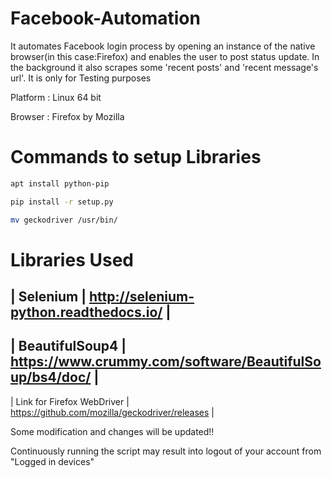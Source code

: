 # Facebook-Automation

It automates Facebook login process by opening an instance of the native browser(in this case:Firefox) and enables the user to post status update.
In the background it also scrapes some 'recent posts' and 'recent message's url'.
It is only for Testing purposes

Platform : Linux 64 bit

Browser : Firefox by Mozilla

# Commands to setup Libraries
```sh
apt install python-pip

pip install -r setup.py

mv geckodriver /usr/bin/
```
# Libraries Used

| Selenium | http://selenium-python.readthedocs.io/ |
-------------------------------------------------------------------------
| BeautifulSoup4 | https://www.crummy.com/software/BeautifulSoup/bs4/doc/ |
--------------------------------------------------------------------------
| Link for Firefox WebDriver | https://github.com/mozilla/geckodriver/releases |

Some modification and changes will be updated!!

Continuously running the script may result into logout of your account from "Logged in devices"
